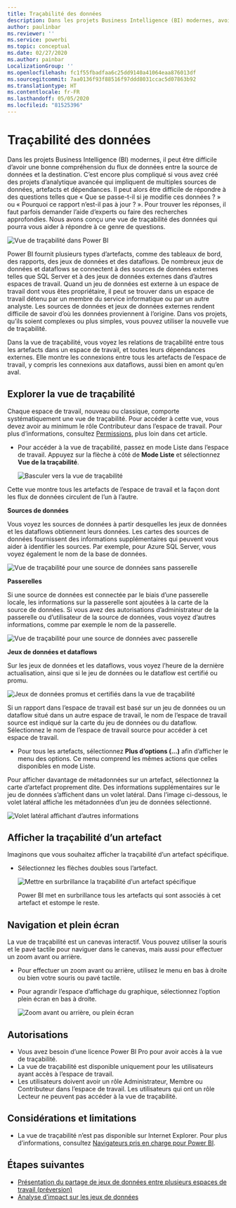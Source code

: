 ```yaml
---
title: Traçabilité des données
description: Dans les projets Business Intelligence (BI) modernes, avoir une bonne compréhension du flux de données entre la source de données et la destination constitue un défi majeur pour bon nombre de clients.
author: paulinbar
ms.reviewer: ''
ms.service: powerbi
ms.topic: conceptual
ms.date: 02/27/2020
ms.author: painbar
LocalizationGroup: ''
ms.openlocfilehash: fc1f55fbadfaa6c25dd9140a41064eaa876013df
ms.sourcegitcommit: 7aa0136f93f88516f97ddd8031ccac5d07863b92
ms.translationtype: HT
ms.contentlocale: fr-FR
ms.lasthandoff: 05/05/2020
ms.locfileid: "81525396"
---
```

# <a name="data-lineage"></a>Traçabilité des données
Dans les projets Business Intelligence (BI) modernes, il peut être difficile d’avoir une bonne compréhension du flux de données entre la source de données et la destination. C’est encore plus compliqué si vous avez créé des projets d’analytique avancée qui impliquent de multiples sources de données, artefacts et dépendances. Il peut alors être difficile de répondre à des questions telles que « Que se passe-t-il si je modifie ces données ? » ou « Pourquoi ce rapport n’est-il pas à jour ? ». Pour trouver les réponses, il faut parfois demander l’aide d’experts ou faire des recherches approfondies. Nous avons conçu une vue de traçabilité des données qui pourra vous aider à répondre à ce genre de questions.

![Vue de traçabilité dans Power BI](media/service-data-lineage/service-data-lineage-view.png)
 
Power BI fournit plusieurs types d’artefacts, comme des tableaux de bord, des rapports, des jeux de données et des dataflows. De nombreux jeux de données et dataflows se connectent à des sources de données externes telles que SQL Server et à des jeux de données externes dans d’autres espaces de travail. Quand un jeu de données est externe à un espace de travail dont vous êtes propriétaire, il peut se trouver dans un espace de travail détenu par un membre du service informatique ou par un autre analyste. Les sources de données et jeux de données externes rendent difficile de savoir d’où les données proviennent à l’origine. Dans vos projets, qu’ils soient complexes ou plus simples, vous pouvez utiliser la nouvelle vue de traçabilité.

Dans la vue de traçabilité, vous voyez les relations de traçabilité entre tous les artefacts dans un espace de travail, et toutes leurs dépendances externes. Elle montre les connexions entre tous les artefacts de l’espace de travail, y compris les connexions aux dataflows, aussi bien en amont qu’en aval.

## <a name="explore-lineage-view"></a>Explorer la vue de traçabilité

Chaque espace de travail, nouveau ou classique, comporte systématiquement une vue de traçabilité. Pour accéder à cette vue, vous devez avoir au minimum le rôle Contributeur dans l’espace de travail. Pour plus d’informations, consultez [Permissions](#permissions), plus loin dans cet article.

* Pour accéder à la vue de traçabilité, passez en mode Liste dans l’espace de travail. Appuyez sur la flèche à côté de **Mode Liste** et sélectionnez **Vue de la traçabilité**.

   ![Basculer vers la vue de traçabilité](media/service-data-lineage/service-data-lineage-view-select.png)

Cette vue montre tous les artefacts de l’espace de travail et la façon dont les flux de données circulent de l’un à l’autre.

**Sources de données**

Vous voyez les sources de données à partir desquelles les jeux de données et les dataflows obtiennent leurs données. Les cartes des sources de données fournissent des informations supplémentaires qui peuvent vous aider à identifier les sources. Par exemple, pour Azure SQL Server, vous voyez également le nom de la base de données.

![Vue de traçabilité pour une source de données sans passerelle](media/service-data-lineage/service-data-lineage-data-source-card.png)
 
**Passerelles**

Si une source de données est connectée par le biais d’une passerelle locale, les informations sur la passerelle sont ajoutées à la carte de la source de données. Si vous avez des autorisations d’administrateur de la passerelle ou d’utilisateur de la source de données, vous voyez d’autres informations, comme par exemple le nom de la passerelle.

![Vue de traçabilité pour une source de données avec passerelle](media/service-data-lineage/service-data-lineage-data-gateway-card.png)

**Jeux de données et dataflows**
 
Sur les jeux de données et les dataflows, vous voyez l’heure de la dernière actualisation, ainsi que si le jeu de données ou le dataflow est certifié ou promu.

![Jeux de données promus et certifiés dans la vue de traçabilité](media/service-data-lineage/service-data-lineage-promoted-certified.png)
 
Si un rapport dans l’espace de travail est basé sur un jeu de données ou un dataflow situé dans un autre espace de travail, le nom de l’espace de travail source est indiqué sur la carte du jeu de données ou du dataflow. Sélectionnez le nom de l’espace de travail source pour accéder à cet espace de travail.

* Pour tous les artefacts, sélectionnez **Plus d’options (...)** afin d’afficher le menu des options. Ce menu comprend les mêmes actions que celles disponibles en mode Liste.

Pour afficher davantage de métadonnées sur un artefact, sélectionnez la carte d’artefact proprement dite. Des informations supplémentaires sur le jeu de données s’affichent dans un volet latéral. Dans l’image ci-dessous, le volet latéral affiche les métadonnées d’un jeu de données sélectionné.

![Volet latéral affichant d’autres informations](media/service-data-lineage/service-data-lineage-side-pane.png)
 
## <a name="show-lineage-for-any-artifact"></a>Afficher la traçabilité d’un artefact 

Imaginons que vous souhaitez afficher la traçabilité d’un artefact spécifique.

* Sélectionnez les flèches doubles sous l’artefact.

   ![Mettre en surbrillance la traçabilité d’un artefact spécifique](media/service-data-lineage/service-data-lineage-specific-artifact.png)

   Power BI met en surbrillance tous les artefacts qui sont associés à cet artefact et estompe le reste. 

## <a name="navigation-and-full-screen"></a>Navigation et plein écran 

La vue de traçabilité est un canevas interactif. Vous pouvez utiliser la souris et le pavé tactile pour naviguer dans le canevas, mais aussi pour effectuer un zoom avant ou arrière.

* Pour effectuer un zoom avant ou arrière, utilisez le menu en bas à droite ou bien votre souris ou pavé tactile.
* Pour agrandir l’espace d’affichage du graphique, sélectionnez l’option plein écran en bas à droite. 

    ![Zoom avant ou arrière, ou plein écran](media/service-data-lineage/service-data-lineage-zoom.png)

## <a name="permissions"></a>Autorisations

* Vous avez besoin d’une licence Power BI Pro pour avoir accès à la vue de traçabilité.
* La vue de traçabilité est disponible uniquement pour les utilisateurs ayant accès à l’espace de travail.
* Les utilisateurs doivent avoir un rôle Administrateur, Membre ou Contributeur dans l’espace de travail. Les utilisateurs qui ont un rôle Lecteur ne peuvent pas accéder à la vue de traçabilité.


## <a name="considerations-and-limitations"></a>Considérations et limitations

- La vue de traçabilité n’est pas disponible sur Internet Explorer. Pour plus d’informations, consultez [Navigateurs pris en charge pour Power BI](../power-bi-browsers.md).

## <a name="next-steps"></a>Étapes suivantes

* [Présentation du partage de jeux de données entre plusieurs espaces de travail (préversion)](../service-datasets-across-workspaces.md)
* [Analyse d’impact sur les jeux de données](service-dataset-impact-analysis.md)
